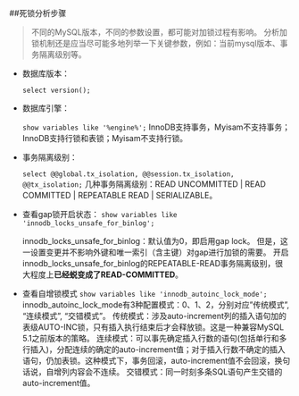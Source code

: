 ##死锁分析步骤

> 不同的MySQL版本，不同的参数设置，都可能对加锁过程有影响。
> 分析加锁机制还是应当尽可能多地列举一下关键参数，例如：当前mysql版本、事务隔离级别等。

- 数据库版本：

   `select version();`

- 数据库引擎：

   `show variables like '%engine%';`
   InnoDB支持事务，Myisam不支持事务；InnoDB支持行锁和表锁；Myisam不支持行锁。

- 事务隔离级别：

    `select @@global.tx_isolation, @@session.tx_isolation, @@tx_isolation;`
   几种事务隔离级别：READ UNCOMMITTED | READ COMMITTED | REPEATABLE READ | SERIALIZABLE。

- 查看gap锁开启状态：
  `show variables like 'innodb_locks_unsafe_for_binlog';`

  innodb_locks_unsafe_for_binlog：默认值为0，即启用gap lock。
  但是，这一设置变更并不影响外键和唯一索引（含主键）对gap进行加锁的需要。
  开启innodb_locks_unsafe_for_binlog的REPEATABLE-READ事务隔离级别，很大程度上**已经蜕变成了READ-COMMITTED**。

- 查看自增锁模式
   `show variables like 'innodb_autoinc_lock_mode';`
   innodb_autoinc_lock_mode有3种配置模式：0、1、2，分别对应”传统模式”, “连续模式”, “交错模式”。
   传统模式：涉及auto-increment列的插入语句加的表级AUTO-INC锁，只有插入执行结束后才会释放锁。这是一种兼容MySQL 5.1之前版本的策略。
   连续模式：可以事先确定插入行数的语句(包括单行和多行插入)，分配连续的确定的auto-increment值；对于插入行数不确定的插入语句，仍加表锁。这种模式下，事务回滚，auto-increment值不会回滚，换句话说，自增列内容会不连续。
   交错模式：同一时刻多条SQL语句产生交错的auto-increment值。

